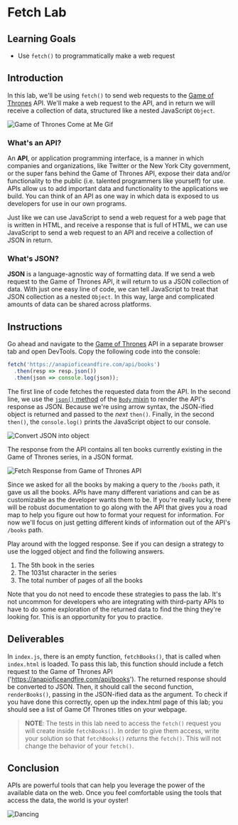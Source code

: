 # Fetch Lab

## Learning Goals

- Use `fetch()` to programmatically make a web request

## Introduction

In this lab, we'll be using `fetch()` to send web requests to the [Game of
Thrones][GoT] API. We'll make a web request to the API, and in return we will
receive a collection of data, structured like a nested JavaScript `Object`.

![Game of Thrones Come at Me Gif](https://curriculum-content.s3.amazonaws.com/fewpjs/fewpjs-fetch-lab/got-comeatme.gif)

### What's an API?

An **API**, or application programming interface, is a manner in which companies
and organizations, like Twitter or the New York City government, or the super
fans behind the Game of Thrones API, expose their data and/or functionality to
the public (i.e. talented programmers like yourself) for use. APIs allow us to
add important data and functionality to the applications we build. You can think
of an API as one way in which data is exposed to us developers for use in our
own programs.

Just like we can use JavaScript to send a web request for a web page that is
written in HTML, and receive a response that is full of HTML, we can use
JavaScript to send a web request to an API and receive a collection of JSON in
return.

### What's JSON?

**JSON** is a language-agnostic way of formatting data. If we send a web request
to the Game of Thrones API, it will return to us a JSON collection of data. With
just one easy line of code, we can tell JavaScript to treat that JSON collection
as a nested `Object`. In this way, large and complicated amounts of data can be
shared across platforms.

## Instructions

Go ahead and navigate to the [Game of Thrones][GoT] API in a separate browser
tab and open DevTools. Copy the following code into the console:

```js
fetch('https://anapioficeandfire.com/api/books')
  .then(resp => resp.json())
  .then(json => console.log(json));
```

The first line of code fetches the requested data from the API. In the second
line, we use the [`json()` method][json method] of the [`Body` mixin][body
mixin] to render the API's response as JSON. Because we're using arrow syntax,
the JSON-ified object is returned and passed to the _next_ `then()`. Finally, in
the second `then()`, the `console.log()` prints the JavaScript object to our
console.

![Convert JSON into object](https://curriculum-content.s3.amazonaws.com/fewpjs/fewpjs-fetch-lab/Image_26_FullAsynchronousJavaScript.png)

The response from the API contains all ten books currently existing in the Game
of Thrones series, in a JSON format.

![Fetch Response from Game of Thrones API](https://curriculum-content.s3.amazonaws.com/web-development/js/ajax/fetch_lab_promises_response.png)

Since we asked for all the books by making a query to the `/books` path, it gave
us all the books.  APIs have many different variations and can be as
customizable as the developer wants them to be. If you're really lucky, there
will be robust documentation to go along with the API that gives you a road map
to help you figure out how to format your request for information. For now we'll
focus on just getting different kinds of information out of the API's `/books`
path.

Play around with the logged response. See if you can design a strategy to use
the logged object and find the following answers.

1. The 5th book in the series
2. The 1031st character in the series
3. The total number of pages of all the books

Note that you do not need to encode these strategies to pass the lab. It's not
uncommon for developers who are integrating with third-party APIs to have to do
some exploration of the returned data to find the thing they're looking for.
This is an opportunity for you to practice.

## Deliverables

In `index.js`, there is an empty function, `fetchBooks()`, that is called when
`index.html` is loaded. To pass this lab, this function should include a fetch
request to the Game of Thrones API ('https://anapioficeandfire.com/api/books').
The returned response should be converted to JSON. Then, it should call the
second function, `renderBooks()`, passing in the JSON-ified data as the
argument. To check if you have done this correctly, open up the index.html page
of this lab; you should see a list of Game Of Thrones titles on your webpage.

> **NOTE**: The tests in this lab need to access the `fetch()` request you will
> create inside `fetchBooks()`. In order to give them access, write your
> solution so that `fetchBooks()` _returns_ the `fetch()`. This will not change
> the behavior of your `fetch()`.

## Conclusion

APIs are powerful tools that can help you leverage the power of the available
data on the web. Once you feel comfortable using the tools that access the data,
the world is your oyster!

![Dancing](https://curriculum-content.s3.amazonaws.com/fewpjs/fewpjs-fetch-lab/got-dancing.gif)

[GoT]: https://anapioficeandfire.com/
[json method]: https://developer.mozilla.org/en-US/docs/Web/API/Body/json
[body mixin]: https://developer.mozilla.org/en-US/docs/Web/API/Body

